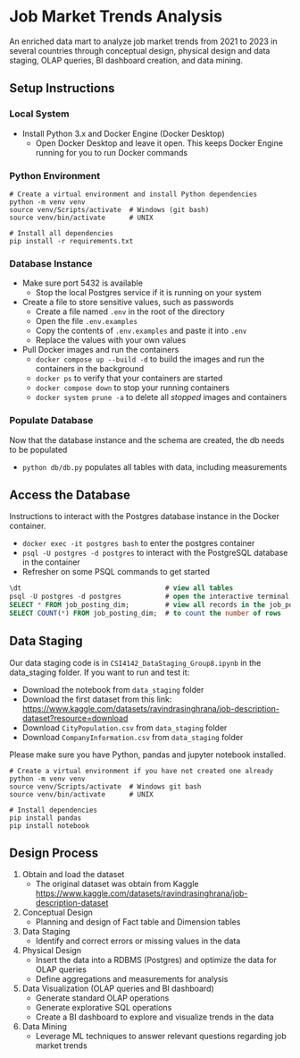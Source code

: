 # Job Market Trends Analysis
An enriched data mart to analyze job market trends from 2021 to 2023 in several countries through conceptual design, physical design and data staging, OLAP queries, BI dashboard creation, and data mining.

## Setup Instructions
### Local System
- Install Python 3.x and Docker Engine (Docker Desktop)
    - Open Docker Desktop and leave it open. This keeps Docker Engine running for you to run Docker commands
### Python Environment
```console
# Create a virtual environment and install Python dependencies
python -m venv venv
source venv/Scripts/activate  # Windows (git bash)
source venv/bin/activate      # UNIX

# Install all dependencies
pip install -r requirements.txt
```
### Database Instance
- Make sure port 5432 is available
    - Stop the local Postgres service if it is running on your system
- Create a file to store sensitive values, such as passwords
    - Create a file named `.env` in the root of the directory
    - Open the file `.env.examples`
    - Copy the contents of `.env.examples` and paste it into `.env`
    - Replace the values with your own values
- Pull Docker images and run the containers
    - `docker compose up --build -d` to build the images and run the containers in the background
    - `docker ps` to verify that your containers are started
    - `docker compose down` to stop your running containers
    - `docker system prune -a` to delete all *stopped* images and containers

### Populate Database
Now that the database instance and the schema are created, the db needs to be populated
- `python db/db.py` populates all tables with data, including measurements

<!-- ## Docker containers
- Enter `postgres` container
    - `docker exec -it postgres bash` to enter the postgres container
    - `psql -U postgres -d postgres -a -f schema.sql` to manually create tables in the postgres container -->
## Access the Database
Instructions to interact with the Postgres database instance in the Docker container.
- `docker exec -it postgres bash` to enter the postgres container
- `psql -U postgres -d postgres` to interact with the PostgreSQL database in the container
- Refresher on some PSQL commands to get started
```sql
\dt                                    # view all tables
psql -U postgres -d postgres           # open the interactive terminal for the 'postgres' database as the 'postgres' user
SELECT * FROM job_posting_dim;         # view all records in the job_posting_dim table
SELECT COUNT(*) FROM job_posting_dim;  # to count the number of rows
```
<!-- - Note: The database was automatically created in the postgres container when `docker compose up` was executed.
- This is because the `./db/init` directory (which contains the `schema.sql` file) is mounted at `/docker-entrypoint-initdb.d` inside the container to indicate that to PostgreSQL that `schema.sql` (and any other `.sql` or `.sh` scripts present) need to be executed when the container is started up for the first time -->

## Data Staging
Our data staging code is in `CSI4142_DataStaging_Group8.ipynb` in the data_staging folder.
If you want to run and test it:
- Download the notebook from `data_staging` folder
- Download the first dataset from this link: https://www.kaggle.com/datasets/ravindrasinghrana/job-description-dataset?resource=download
- Download `CityPopulation.csv` from `data_staging` folder
- Download `CompanyInformation.csv` from `data_staging` folder

Please make sure you have Python, pandas and jupyter notebook installed. 

```console
# Create a virtual environment if you have not created one already
python -m venv venv
source venv/Scripts/activate  # Windows git bash
source venv/bin/activate      # UNIX

# Install dependencies
pip install pandas
pip install notebook
```

## Design Process
1. Obtain and load the dataset
    - The original dataset was obtain from Kaggle https://www.kaggle.com/datasets/ravindrasinghrana/job-description-dataset 
2. Conceptual Design
    - Planning and design of Fact table and Dimension tables
3. Data Staging
    - Identify and correct errors or missing values in the data
4. Physical Design
    - Insert the data into a RDBMS (Postgres) and optimize the data for OLAP queries
    - Define aggregations and measurements for analysis
5. Data Visualization (OLAP queries and BI dashboard)
    - Generate standard OLAP operations
    - Generate explorative SQL operations
    - Create a BI dashboard to explore and visualize trends in the data
6. Data Mining
    - Leverage ML techniques to answer relevant questions regarding job market trends

